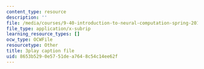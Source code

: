 ```yaml
---
content_type: resource
description: ''
file: /media/courses/9-40-introduction-to-neural-computation-spring-2018/8653b5290e5751dea7648c54c14ee62f_K1pxJVdqlxw.vtt
file_type: application/x-subrip
learning_resource_types: []
ocw_type: OCWFile
resourcetype: Other
title: 3play caption file
uid: 8653b529-0e57-51de-a764-8c54c14ee62f
---
```

